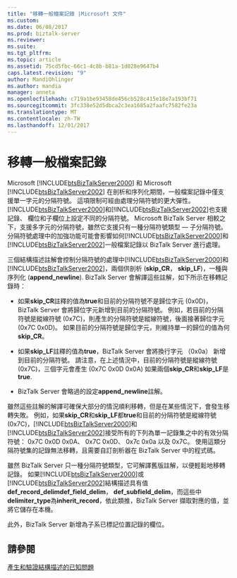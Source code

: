 ```yaml
---
title: "移轉一般檔案記錄 |Microsoft 文件"
ms.custom: 
ms.date: 06/08/2017
ms.prod: biztalk-server
ms.reviewer: 
ms.suite: 
ms.tgt_pltfrm: 
ms.topic: article
ms.assetid: 75cd5fbc-66c1-4c8b-b81a-1d028e9647b4
caps.latest.revision: "9"
author: MandiOhlinger
ms.author: mandia
manager: anneta
ms.openlocfilehash: c719a1be93458de456cb528c415e18e7a193bf71
ms.sourcegitcommit: 3fc338e52d5dbca2c3ea1685a2faafc7582fe23a
ms.translationtype: MT
ms.contentlocale: zh-TW
ms.lasthandoff: 12/01/2017
---
```

# <a name="migrating-flat-file-records"></a>移轉一般檔案記錄
Microsoft [!INCLUDE[btsBizTalkServer2000](../includes/btsbiztalkserver2000-md.md)] 和 Microsoft [!INCLUDE[btsBizTalkServer2002](../includes/btsbiztalkserver2002-md.md)] 在剖析和序列化期間，一般檔案記錄中僅支援單一字元的分隔符號。 這項限制可經由處理分隔符號的更大彈性。 [!INCLUDE[btsBizTalkServer2000](../includes/btsbiztalkserver2000-md.md)]和[!INCLUDE[btsBizTalkServer2002](../includes/btsbiztalkserver2002-md.md)]也支援記錄、 欄位和子欄位上設定不同的分隔符號。 Microsoft BizTalk Server 相較之下，支援多字元的分隔符號，雖然它支援只有一種分隔符號類型 — 子分隔符號。 分隔符號處理中的加強功能可能會影響如何[!INCLUDE[btsBizTalkServer2000](../includes/btsbiztalkserver2000-md.md)]和[!INCLUDE[btsBizTalkServer2002](../includes/btsbiztalkserver2002-md.md)]一般檔案記錄以 BizTalk Server 進行處理。  
  
 三個結構描述註解會控制分隔符號的處理中[!INCLUDE[btsBizTalkServer2000](../includes/btsbiztalkserver2000-md.md)]和[!INCLUDE[btsBizTalkServer2002](../includes/btsbiztalkserver2002-md.md)]，兩個供剖析 (**skip_CR**， **skip_LF**)，一種與序列化 (**append_newline**). BizTalk Server 會解譯這些註解，如下所示在移轉記錄時：  
  
-   如果**skip_CR**註釋的值為**true**和目前的分隔符號不是歸位字元 (0x0D)，BizTalk Server 會將歸位字元新增到目前的分隔符號。 例如，若目前的分隔符號是縱線符號 (0x7C)，則產生的分隔符號是縱線符號，後面接著歸位字元 (0x7C 0x0D)。 如果目前的分隔符號是歸位字元，則維持單一的歸位的值為何**skip_CR**。  
  
-   如果**skip_LF**註釋的值為**true**，BizTalk Server 會將換行字元 （0x0a） 新增到目前的分隔符號。 請注意，在上述情況中，目前的分隔符號是縱線符號 (0x7C)，三個字元會產生 (0x7C 0x0D 0x0A) 如果兩個**skip_CR**和**skip_LF**是**true**.  
  
-   BizTalk Server 會略過的設定**append_newline**註解。  
  
 雖然這些註解的解譯可確保大部分的情況順利移轉，但是在某些情況下，會發生移轉失敗。 例如，如果**skip_CR**和**skip_LF**都**true**和目前的分隔符號是縱線符號 (0x7C)，[!INCLUDE[btsBizTalkServer2000](../includes/btsbiztalkserver2000-md.md)]和[!INCLUDE[btsBizTalkServer2002](../includes/btsbiztalkserver2002-md.md)]接受所有的下列為單一記錄集之中的有效分隔符號： 0x7C 0x0D 0x0A、 0x7C 0x0D、 0x7c 0x0a 以及 0x7C。 使用這類分隔符號集的記錄無法移轉，且需要自訂剖析器在 BizTalk Server 中的程式碼。  
  
 雖然 BizTalk Server 只一種分隔符號類型，它可解譯舊版註解，以便輕鬆地移轉記錄。 如果[!INCLUDE[btsBizTalkServer2000](../includes/btsbiztalkserver2000-md.md)]或[!INCLUDE[btsBizTalkServer2002](../includes/btsbiztalkserver2002-md.md)]結構描述具有值**def_record_delimdef_field_delim**， **def_subfield_delim**，而這些中**delimiter_type**為**inherit_record**，依此類推，BizTalk Server 擷取對應的值，並將它儲存在本機。  
  
 此外，BizTalk Server 新增為子系已標記位置記錄的欄位。  
  
## <a name="see-also"></a>請參閱  
 [產生和驗證結構描述的已知問題](../core/known-issues-with-schema-generation-and-validation.md)